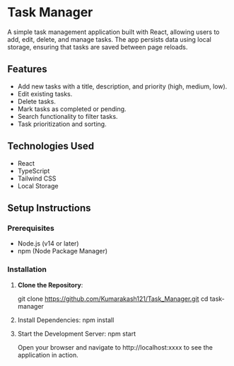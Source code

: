 # Task Manager

A simple task management application built with React, allowing users to add, edit, delete, and manage tasks. The app persists data using local storage, ensuring that tasks are saved between page reloads.

## Features

- Add new tasks with a title, description, and priority (high, medium, low).
- Edit existing tasks.
- Delete tasks.
- Mark tasks as completed or pending.
- Search functionality to filter tasks.
- Task prioritization and sorting.

## Technologies Used

- React
- TypeScript
- Tailwind CSS
- Local Storage

## Setup Instructions

### Prerequisites

- Node.js (v14 or later)
- npm (Node Package Manager)

### Installation

1. **Clone the Repository**:
   
   git clone https://github.com/Kumarakash121/Task_Manager.git
   cd task-manager
   
2. Install Dependencies:
    npm install
   
3. Start the Development Server:
   npm start


   Open your browser and navigate to http://localhost:xxxx to see the application in action.

